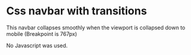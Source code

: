 # Css navbar with transitions

This navbar collapses smoothly when the viewport is collapsed down to mobile (Breakpoint is 767px)

No Javascript was used.